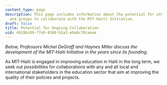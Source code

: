 ```yaml
---
content_type: page
description: This page includes information about the potential for other educators
  and groups to collaborate with the MIT-Haiti Initiative.
draft: false
title: Potential for Ongoing Collaboration
uid: 4919bc89-f7a9-4580-b1a3-e0a8c78caeae
---
```

*Below, Professors Michel DeGraff and Haynes Miller discuss the development of the MIT-Haiti Initiative in the years since its founding.*

As MIT-Haiti is engaged in improving education in Haiti in the long term, we seek out possibilities for collaborations with any and all local and international stakeholders in the education sector that aim at improving the quality of their policies and projects.